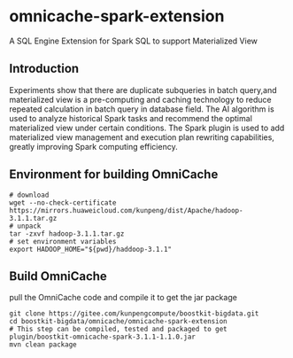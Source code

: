 # omnicache-spark-extension

A SQL Engine Extension for Spark SQL to support Materialized View

## Introduction

Experiments show that there are duplicate subqueries in batch query,and materialized view is a pre-computing and caching
technology to reduce repeated calculation in batch query in database field.
The AI algorithm is used to analyze historical Spark tasks and recommend the optimal materialized view under certain
conditions.
The Spark plugin is used to add materialized view management and execution plan rewriting capabilities, greatly
improving Spark computing efficiency.

## Environment for building OmniCache

```shell
# download
wget --no-check-certificate https://mirrors.huaweicloud.com/kunpeng/dist/Apache/hadoop-3.1.1.tar.gz
# unpack
tar -zxvf hadoop-3.1.1.tar.gz
# set environment variables
export HADOOP_HOME="${pwd}/haddoop-3.1.1"
```

## Build OmniCache

pull the OmniCache code and compile it to get the jar package

```shell
git clone https://gitee.com/kunpengcompute/boostkit-bigdata.git
cd boostkit-bigdata/omnicache/omnicache-spark-extension
# This step can be compiled, tested and packaged to get plugin/boostkit-omnicache-spark-3.1.1-1.1.0.jar
mvn clean package
```
